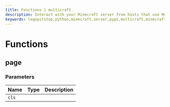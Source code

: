 ```yaml
---
title: Functions | multicraft
description: Interact with your Minecraft server from hosts that use Multicraft using Python
keywords: legopitstop,python,minecraft,server,pypi,multicraft,minecraftserver,pythonpackage
---
```


# Functions

## page

### Parameters

| Name  | Type | Description |
| ----- | ---- | ----------- |
| `cls` |      |             |
